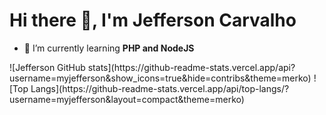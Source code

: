 <h1> Hi there 👋, I'm Jefferson Carvalho </h1>

- 🌱 I’m currently learning **PHP and NodeJS**

<div>
  <label>![Jefferson GitHub stats](https://github-readme-stats.vercel.app/api?username=myjefferson&show_icons=true&hide=contribs&theme=merko)</label>
  <label>![Top Langs](https://github-readme-stats.vercel.app/api/top-langs/?username=myjefferson&layout=compact&theme=merko)</label>
</div>

<!--
**myjefferson/myjefferson** is a ✨ _special_ ✨ repository because its `README.md` (this file) appears on your GitHub profile.

Here are some ideas to get you started:

- 🔭 I’m currently working on ...

- 👯 I’m looking to collaborate on ...
- 🤔 I’m looking for help with ...
- 💬 Ask me about ...
- 📫 How to reach me: ...
- 😄 Pronouns: ...
- ⚡ Fun fact: ...
-->
